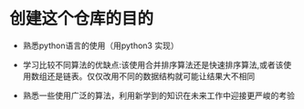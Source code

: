 # 创建这个仓库的目的

- 熟悉python语言的使用（用python3 实现）

-  学习比较不同算法的优缺点:该使用合并排序算法还是快速排序算法,或者该使用数组还是链表。仅仅改用不同的数据结构就可能让结果大不相同

- 熟悉一些使用广泛的算法，利用新学到的知识在未来工作中迎接更严峻的考验


 
